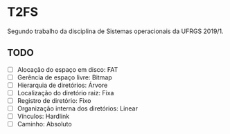 # T2FS
Segundo trabalho da disciplina de Sistemas operacionais da UFRGS 2019/1.

## TODO
- [ ] Alocação do espaço em disco: FAT
- [ ] Gerência de espaço livre: Bitmap
- [ ] Hierarquia de diretórios: Árvore
- [ ] Localização do diretório raiz: Fixa
- [ ] Registro de diretório: Fixo
- [ ] Organização interna dos diretórios: Linear
- [ ] Vínculos: Hardlink
- [ ] Caminho: Absoluto
